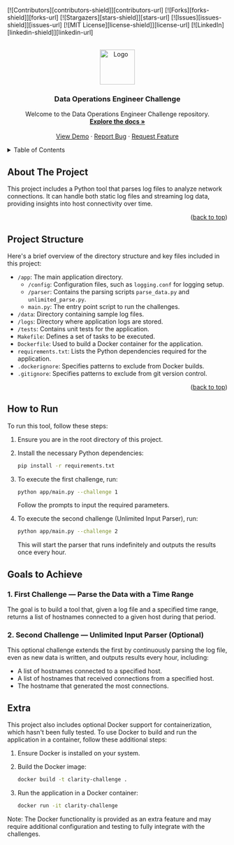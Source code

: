 <!-- Improved compatibility of back to top link: See: https://github.com/othneildrew/Best-README-Template/pull/73 -->
<a name="readme-top"></a>

[![Contributors][contributors-shield]][contributors-url]
[![Forks][forks-shield]][forks-url]
[![Stargazers][stars-shield]][stars-url]
[![Issues][issues-shield]][issues-url]
[![MIT License][license-shield]][license-url]
[![LinkedIn][linkedin-shield]][linkedin-url]

<!-- PROJECT LOGO -->
<br />
<div align="center">
  <a href="https://github.com/your_username/repo_name">
    <img src="images/logo.png" alt="Logo" width="80" height="80">
  </a>

<h3 align="center">Data Operations Engineer Challenge</h3>

  <p align="center">
    Welcome to the Data Operations Engineer Challenge repository.
    <br />
    <a href="https://github.com/your_username/repo_name"><strong>Explore the docs »</strong></a>
    <br />
    <br />
    <a href="https://github.com/your_username/repo_name">View Demo</a>
    ·
    <a href="https://github.com/your_username/repo_name/issues">Report Bug</a>
    ·
    <a href="https://github.com/your_username/repo_name/issues">Request Feature</a>
  </p>
</div>

<!-- TABLE OF CONTENTS -->
<details>
  <summary>Table of Contents</summary>
  <ol>
    <li><a href="#about-the-project">About The Project</a></li>
    <li>
      <a href="#project-structure">Project Structure</a>
    </li>
    <li>
      <a href="#how-to-run">How to Run</a>
    </li>
    <li>
      <a href="#running-the-application">Running the Application</a>
      <ul>
        <li><a href="#first-challenge">First Challenge</a></li>
        <li><a href="#second-challenge">Second Challenge</a></li>
      </ul>
    </li>
    <li><a href="#challenges">Challenges</a></li>
    <li><a href="#running-with-docker">Running with Docker (Optional)</a></li>
    <li><a href="#testing">Testing</a></li>
    <li><a href="#additional-information">Additional Information</a></li>
  </ol>
</details>

<!-- ABOUT THE PROJECT -->
## About The Project

This project includes a Python tool that parses log files to analyze network connections. It can handle both static log files and streaming log data, providing insights into host connectivity over time.

<p align="right">(<a href="#readme-top">back to top</a>)</p>

<!-- PROJECT STRUCTURE -->
## Project Structure

Here's a brief overview of the directory structure and key files included in this project:

- `/app`: The main application directory.
  - `/config`: Configuration files, such as `logging.conf` for logging setup.
  - `/parser`: Contains the parsing scripts `parse_data.py` and `unlimited_parse.py`.
  - `main.py`: The entry point script to run the challenges.
- `/data`: Directory containing sample log files.
- `/logs`: Directory where application logs are stored.
- `/tests`: Contains unit tests for the application.
- `Makefile`: Defines a set of tasks to be executed.
- `Dockerfile`: Used to build a Docker container for the application.
- `requirements.txt`: Lists the Python dependencies required for the application.
- `.dockerignore`: Specifies patterns to exclude from Docker builds.
- `.gitignore`: Specifies patterns to exclude from git version control.

<p align="right">(<a href="#readme-top">back to top</a>)</p>

<!-- HOW TO RUN -->
## How to Run

To run this tool, follow these steps:

1. Ensure you are in the root directory of this project.
2. Install the necessary Python dependencies:

    ```sh
    pip install -r requirements.txt
    ```

3. To execute the first challenge, run:

    ```sh
    python app/main.py --challenge 1
    ```

   Follow the prompts to input the required parameters.

4. To execute the second challenge (Unlimited Input Parser), run:

    ```sh
    python app/main.py --challenge 2
    ```

   This will start the parser that runs indefinitely and outputs the results once every hour.

## Goals to Achieve

### 1. First Challenge — Parse the Data with a Time Range

The goal is to build a tool that, given a log file and a specified time range, returns a list of hostnames connected to a given host during that period.

### 2. Second Challenge — Unlimited Input Parser (Optional)

This optional challenge extends the first by continuously parsing the log file, even as new data is written, and outputs results every hour, including:

- A list of hostnames connected to a specified host.
- A list of hostnames that received connections from a specified host.
- The hostname that generated the most connections.

## Extra

This project also includes optional Docker support for containerization, which hasn't been fully tested. To use Docker to build and run the application in a container, follow these additional steps:

1. Ensure Docker is installed on your system.
2. Build the Docker image:

    ```sh
    docker build -t clarity-challenge .
    ```

3. Run the application in a Docker container:

    ```sh
    docker run -it clarity-challenge
    ```

Note: The Docker functionality is provided as an extra feature and may require additional configuration and testing to fully integrate with the challenges.
